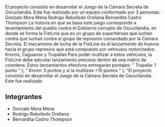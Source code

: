## 
El proyecto consistió en desarrollar el Juego de la Cámara Secreta de Oscurilandia. Este fue realizado por un equipo conformado por 3 personas: Gonzalo Mora Mena Rodrigo Rebolledo Orellana Bernardita Castro Thompson La historia en que se basa este juego corresponde a levantamiento del pueblo contra el Gobierno corrupto de Oscurilandia, en donde se forma la FistLine que es un grupo de superhéroes que luchan contra que luchan contra el grupo de represión comandado por la Cámara Secreta. El mecanismo de lucha de la FistLine es el lanzamiento de huevos hacia el grupo represivo que está compuesto por vehículos motorizados: Kromis, Caguanos y Trupallas Para poder inutilizar a estos vehiculos, la FistLine debe ejecutar lanzamiento precisos dentro de una matriz de coordena. Estos lanzamientos efectivos entregarán puntajes: " Trupalla: 1 punto " ); " Kromi: 3 puntos y si la inutilizas +10 puntos " ); "El proyecto consistió en desarrollar el Juego de la Cámara Secreta de Oscurilandia. Este fue realizado 

## Integrantes
- Gonzalo Mora Mena 
- Rodrigo Rebolledo Orellana 
- Bernardita Castro Thompson 

